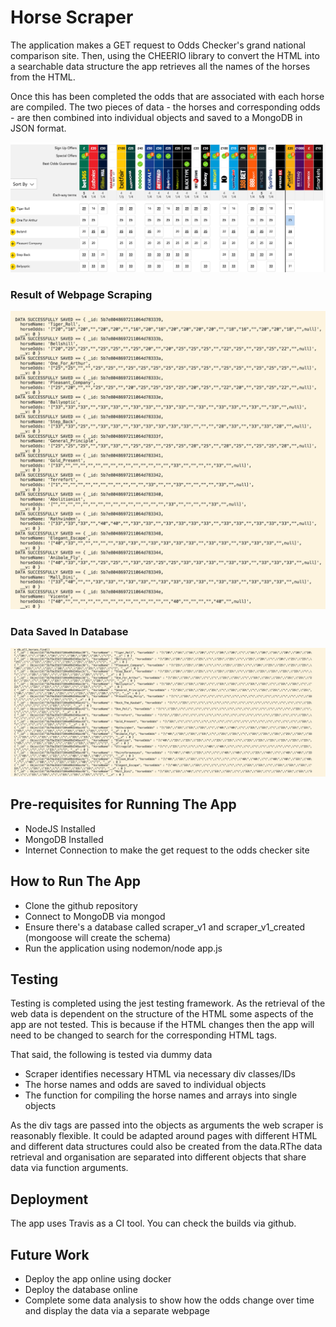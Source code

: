# Horse Scraper #
The application makes a GET request to Odds Checker's grand national comparison site. Then, using the CHEERIO library to convert the HTML into a searchable data structure the app retrieves all the names of the horses from the HTML.

Once this has been completed the odds that are associated with each horse are compiled. The two pieces of data - the horses and corresponding odds - are then combined into individual objects and saved to a MongoDB in JSON format.

![Image Of Odds Checker](webpage.png)

### Result of Webpage Scraping ###
![Image Of App](horses_app.png)

### Data Saved In Database ###
![Image of Data in DB](horses_mongo.png)

## Pre-requisites for Running The App ##
* NodeJS Installed
* MongoDB Installed
* Internet Connection to make the get request to the odds checker site

## How to Run The App ##

* Clone the github repository
* Connect to MongoDB via mongod
* Ensure there's a database called scraper_v1 and scraper_v1_created (mongoose will create the schema)
* Run the application using nodemon/node app.js

## Testing ##

Testing is completed using the jest testing framework. As the retrieval of the web data is dependent on the structure of the HTML some aspects of the app are not tested. This is because if the HTML changes then the app will need to be changed to search for the corresponding HTML tags.

That said, the following is tested  via dummy data

* Scraper identifies necessary HTML via necessary div classes/IDs
* The horse names and odds are saved to individual objects
* The function for compiling the horse names and arrays into single objects

As the div tags are passed into the objects as arguments the web scraper is reasonably flexible. It could be adapted around pages with different HTML and different data structures could also be created from the data.RThe data retrieval and organisation are separated into different objects that share data via function arguments.

## Deployment ##

The app uses Travis as  a CI tool. You can check the builds via github.

## Future Work ##
* Deploy the app online using docker
* Deploy the database online
* Complete some data analysis to show how the odds change over time and display the data via a separate webpage


